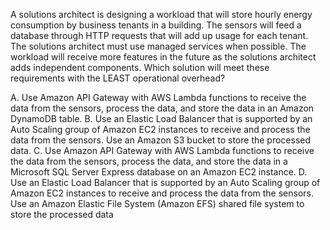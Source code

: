 A solutions architect is designing a workload that will store hourly energy consumption by business tenants in a building. The sensors will feed a database through HTTP requests that will add up usage for each tenant. The solutions architect must use managed services when possible. The workload will receive more features in the future as the solutions architect adds independent components. Which solution will meet these requirements with the LEAST operational overhead? 

A. Use Amazon API Gateway with AWS Lambda functions to receive the data from the sensors, process the data, and store the data in an Amazon DynamoDB table. 
B. Use an Elastic Load Balancer that is supported by an Auto Scaling group of Amazon EC2 instances to receive and process the data from the sensors. Use an Amazon S3 bucket to store the processed data. 
C. Use Amazon API Gateway with AWS Lambda functions to receive the data from the sensors, process the data, and store the data in a Microsoft SQL Server Express database on an Amazon EC2 instance. 
D. Use an Elastic Load Balancer that is supported by an Auto Scaling group of Amazon EC2 instances to receive and process the data from the sensors. Use an Amazon Elastic File System (Amazon EFS) shared file system to store the processed data
